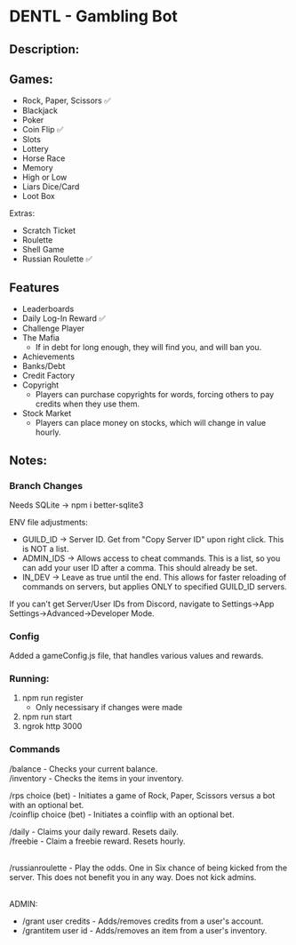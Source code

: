 # DENTL - Gambling Bot

## Description:

## Games:

- Rock, Paper, Scissors ✅
- Blackjack
- Poker
- Coin Flip ✅
- Slots
- Lottery
- Horse Race
- Memory
- High or Low
- Liars Dice/Card
- Loot Box

Extras:

- Scratch Ticket
- Roulette
- Shell Game
- Russian Roulette ✅

## Features

- Leaderboards
- Daily Log-In Reward ✅
- Challenge Player
- The Mafia
  - If in debt for long enough, they will find you, and will ban you.
- Achievements
- Banks/Debt
- Credit Factory
- Copyright
  - Players can purchase copyrights for words, forcing others to pay credits when they use them.
- Stock Market
  - Players can place money on stocks, which will change in value hourly.

## Notes:

### Branch Changes

Needs SQLite -> npm i better-sqlite3

ENV file adjustments:

- GUILD_ID -> Server ID. Get from "Copy Server ID" upon right click. This is NOT a list.
- ADMIN_IDS -> Allows access to cheat commands. This is a list, so you can add your user ID after a comma. This should already be set.
- IN_DEV -> Leave as true until the end. This allows for faster reloading of commands on servers, but applies ONLY to specified GUILD_ID servers.

If you can't get Server/User IDs from Discord, navigate to Settings->App Settings->Advanced->Developer Mode.

### Config

Added a gameConfig.js file, that handles various values and rewards.

### Running:

1. npm run register
   - Only necessisary if changes were made
2. npm run start
3. ngrok http 3000

### Commands

/balance - Checks your current balance.
<br>/inventory - Checks the items in your inventory.

/rps choice (bet) - Initiates a game of Rock, Paper, Scissors versus a bot with an optional bet.
<br>/coinflip choice (bet) - Initiates a coinflip with an optional bet.

/daily - Claims your daily reward. Resets daily.
<br>/freebie - Claim a freebie reward. Resets hourly.

<br>/russianroulette - Play the odds. One in Six chance of being kicked from the server. This does not benefit you in any way. Does not kick admins.

<br>ADMIN:

- /grant user credits - Adds/removes credits from a user's account.
- /grantitem user id - Adds/removes an item from a user's inventory.
